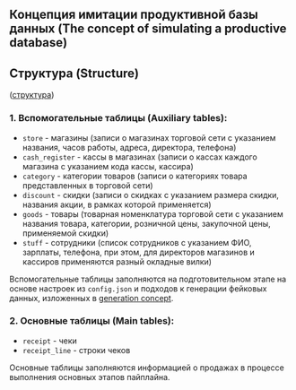 ## Концепция имитации продуктивной базы данных (The concept of simulating a productive database)

## Структура (Structure) 
([структура](../img/household_goods_chain_db_schema.png))

### 1. Вспомогательные таблицы (Auxiliary tables):
- `store` - магазины (записи о магазинах торговой сети с указанием названия, часов работы, адреса, директора, телефона)
- `cash_register` - кассы в магазинах (записи о кассах каждого магазина с указанием кода кассы, кассира)
- `category` - категории товаров (записи о категориях товара представленных в торговой сети)
- `discount` - скидки (записи о скидках с указанием размера скидки, названия акции, в рамках которой применяется)
- `goods` - товары (товарная номенклатура торговой сети с указанием названия товара, категории, розничной цены, закупочной цены, применяемой скидки)
- `stuff` - сотрудники (список сотрудников с указанием ФИО, зарплаты, телефона, при этом, для директоров магазинов и кассиров применяются разный окладные вилки)

Вспомогательные таблицы заполняются на подготовительном этапе на основе настроек из `config.json` и подходов к генерации
фейковых данных, изложенных в [generation concept](concept_gen.md).

### 2. Основные таблицы (Main tables):
- `receipt` - чеки 
- `receipt_line` - строки чеков

Основные таблицы заполняются информацией о продажах в процессе выполнения основных этапов пайплайна.
